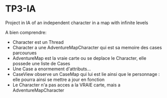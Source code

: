 # TP3-IA
Project in IA of an independent character in a map with infinite levels

A bien comprendre:
 - Character est un Thread
 - Character a une AdventureMapCharacter qui est sa memoire des cases parcourues
 - AdventureMap est la vraie carte ou se deplace le Character, elle possede une liste de Cases
 - Une Case a enormement d'attributs...
 - CaseView observe un CaseMap qui lui est lie ainsi que le personnage : elle pourra ainsi se mettre a jour en fonction
 - Le Character n'a pas acces a la VRAIE carte, mais a AdventureMapCharacter
